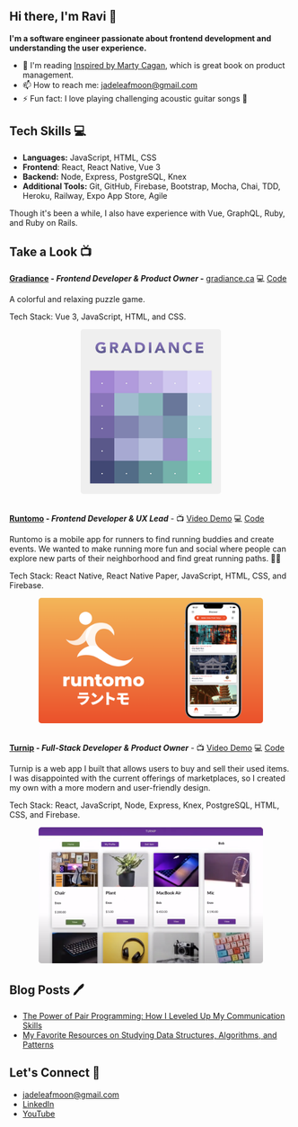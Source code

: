 ## Hi there, I'm Ravi 👋

**I'm a software engineer passionate about frontend development and understanding the user experience.**

- 📖 I'm reading [Inspired by Marty Cagan](https://www.amazon.ca/INSPIRED-Create-Tech-Products-Customers/dp/1119387507), which is great book on product management.
- 📫 How to reach me: jadeleafmoon@gmail.com
- ⚡ Fun fact: I love playing challenging acoustic guitar songs 🎸

## Tech Skills 💻

- **Languages:** JavaScript, HTML, CSS
- **Frontend**: React, React Native, Vue 3
- **Backend:** Node, Express, PostgreSQL, Knex
- **Additional Tools:** Git, GitHub, Firebase, Bootstrap, Mocha, Chai, TDD, Heroku, Railway, Expo App Store, Agile

Though it's been a while, I also have experience with Vue, GraphQL, Ruby, and Ruby on Rails.

## Take a Look 📺

**[Gradiance](https://gradiance.ca) - _Frontend Developer & Product Owner_ -** [gradiance.ca](https://gradiance.ca) 💻 [Code](https://github.com/jadeleafmoon/gradiance)

A colorful and relaxing puzzle game.

Tech Stack: Vue 3, JavaScript, HTML, and CSS.

<div align="center">
    <a href="https://gradiance.ca"><img src="./images/gradiance01.jpg" width="250px" style="border-radius: 5px;"></a>
</div>

<br>


**[Runtomo](https://youtu.be/ijyDfnP7na8) - _Frontend Developer & UX Lead_** - 📺 [Video Demo](https://youtu.be/ijyDfnP7na8) 💻 [Code](https://github.com/CCP4-senior/runtomo-frontend)

Runtomo is a mobile app for runners to find running buddies and create events. We wanted to make running more fun and social where people can explore new parts of their neighborhood and find great running paths. 🏃‍♀️

Tech Stack: React Native, React Native Paper, JavaScript, HTML, CSS, and Firebase.

<div align="center">
    <a href="https://youtu.be/ijyDfnP7na8"><img src="./images/runtomo01.png" width="400px" style="border-radius: 5px;"></a>
</div>

<br>

**[Turnip](https://www.youtube.com/live/jLNM3GcS53U?feature=share&t=975) - _Full-Stack Developer & Product Owner_** - 📺 [Video Demo](https://www.youtube.com/live/jLNM3GcS53U?feature=share&t=975) 💻 [Code](https://github.com/jadeleafmoon/turnip-app)

Turnip is a web app I built that allows users to buy and sell their used items. I was disappointed with the current offerings of marketplaces, so I created my own with a more modern and user-friendly design.

Tech Stack: React, JavaScript, Node, Express, Knex, PostgreSQL, HTML, CSS, and Firebase.

<div align="center">
    <a href="https://www.youtube.com/live/jLNM3GcS53U?feature=share&t=976"><img src="./images/turnip-demo-01.png" width="400px" style="border-radius: 5px;"></a>
</div>

## Blog Posts 🖊️
- [The Power of Pair Programming: How I Leveled Up My Communication Skills](https://www.codechrysalis.io/alumni-blog/the-power-of-pair-programming-how-i-leveled-up-my-communication-skills)
- [My Favorite Resources on Studying Data Structures, Algorithms, and Patterns](https://github.com/jadeleafmoon/blog/blob/main/algorithms.md)

## Let's Connect 👋
- jadeleafmoon@gmail.com
- [LinkedIn](https://www.linkedin.com/in/ravikalsi/)
- [YouTube](https://www.youtube.com/watch?v=ijyDfnP7na8) 

